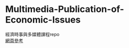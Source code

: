 # Multimedia-Publication-of-Economic-Issues
經濟時事與多媒體課程repo  
[網頁參考](https://youtu.be/RaKX4A5EiQo?t=10m10s)
